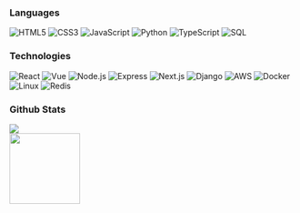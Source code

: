 ### Languages

![HTML5](https://img.shields.io/badge/-HTML5-000?&logo=HTML5&style=for-the-badge)
![CSS3](https://img.shields.io/badge/-CSS3-000?&logo=CSS3&style=for-the-badge)
![JavaScript](https://img.shields.io/badge/-JavaScript-000?&logo=JavaScript&style=for-the-badge)
![Python](https://img.shields.io/badge/-Python-000?&logo=Python&style=for-the-badge)
![TypeScript](https://img.shields.io/badge/-TypeScript-000?&logo=TypeScript&style=for-the-badge)
![SQL](https://img.shields.io/badge/-SQL-000?&logo=MySQL&style=for-the-badge)

### Technologies

![React](https://img.shields.io/badge/-React-000?&logo=React&style=for-the-badge)
![Vue](https://img.shields.io/badge/-Vue-000?&logo=Vue.js&style=for-the-badge)
![Node.js](https://img.shields.io/badge/-Node.js-000?&logo=node.js&style=for-the-badge)
![Express](https://img.shields.io/badge/-Express-000?&logo=Express&style=for-the-badge)
![Next.js](https://img.shields.io/badge/-Next.js-000?&logo=Next.js&style=for-the-badge)
![Django](https://img.shields.io/badge/-Django-000?&logo=Django&style=for-the-badge)
![AWS](https://img.shields.io/badge/-AWS-000?&logo=Amazon-AWS&logoColor=F90&style=for-the-badge)
![Docker](https://img.shields.io/badge/-Docker-000?&logo=Docker&style=for-the-badge)
![Linux](https://img.shields.io/badge/-Linux-000?&logo=Linux&style=for-the-badge)
![Redis](https://img.shields.io/badge/-Redis-000?&logo=Redis&style=for-the-badge)

### Github Stats
<img src="https://github-profile-trophy.vercel.app/?username=adamalston&row=1&column=6&margin-w=15&margin-h=15" />
<div display="flex">
  <img height="124" src="https://github-readme-stats.vercel.app/api?username=adamalston&hide_title=true&hide_border=true&show_icons=true&include_all_commits=true&count_private=true&line_height=21&text_color=000&icon_color=000&bg_color=fff" />
</div>

